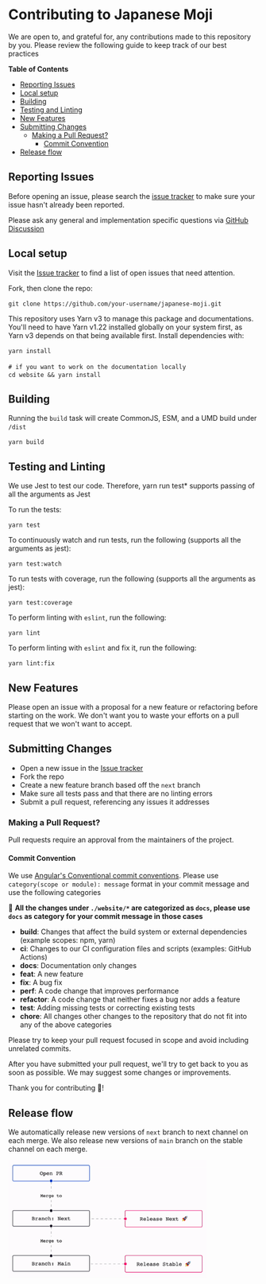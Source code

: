 # Contributing to Japanese Moji

We are open to, and grateful for, any contributions made to this repository by you. Please review
the following guide to keep track of our best practices

**Table of Contents**

- [Reporting Issues](#reporting-issues)
- [Local setup](#local-setup)
- [Building](#building)
- [Testing and Linting](#testing-and-linting)
- [New Features](#new-features)
- [Submitting Changes](#submitting-changes)
  - [Making a Pull Request?](#making-a-pull-request)
    - [Commit Convention](#commit-convention)
- [Release flow](#release-flow)

## Reporting Issues

Before opening an issue, please search the
[issue tracker](https://github.com/arjunvegda/japanese-moji/issues) to make sure your issue hasn't
already been reported.

Please ask any general and implementation specific questions via
[GitHub Discussion](https://github.com/arjunvegda/japanese-moji/discussions)

## Local setup

Visit the [Issue tracker](https://github.com/arjunvegda/japanese-moji/issues) to find a list of open
issues that need attention.

Fork, then clone the repo:

```
git clone https://github.com/your-username/japanese-moji.git
```

This repository uses Yarn v3 to manage this package and documentations. You'll need to have Yarn
v1.22 installed globally on your system first, as Yarn v3 depends on that being available first.
Install dependencies with:

```
yarn install

# if you want to work on the documentation locally
cd website && yarn install
```

## Building

Running the `build` task will create CommonJS, ESM, and a UMD build under `/dist`

```
yarn build
```

## Testing and Linting

We use Jest to test our code. Therefore, yarn run test\* supports passing of all the arguments as
Jest

To run the tests:

```
yarn test
```

To continuously watch and run tests, run the following (supports all the arguments as jest):

```
yarn test:watch
```

To run tests with coverage, run the following (supports all the arguments as jest):

```
yarn test:coverage
```

To perform linting with `eslint`, run the following:

```
yarn lint
```

To perform linting with `eslint` and fix it, run the following:

```
yarn lint:fix
```

## New Features

Please open an issue with a proposal for a new feature or refactoring before starting on the work.
We don't want you to waste your efforts on a pull request that we won't want to accept.

## Submitting Changes

- Open a new issue in the [Issue tracker](https://github.com/arjunvegda/japanese-moji/issues)
- Fork the repo
- Create a new feature branch based off the `next` branch
- Make sure all tests pass and that there are no linting errors
- Submit a pull request, referencing any issues it addresses

### Making a Pull Request?

Pull requests require an approval from the maintainers of the project.

#### Commit Convention

We use
[Angular's Conventional commit conventions](https://github.com/angular/angular/blob/master/CONTRIBUTING.md#type).
Please use `category(scope or module): message` format in your commit message and use the following
categories

🚨 **All the changes under `./website/*` are categorized as `docs`, please use `docs` as category
for your commit message in those cases**

- **build**: Changes that affect the build system or external dependencies (example scopes: npm,
  yarn)
- **ci**: Changes to our CI configuration files and scripts (examples: GitHub Actions)
- **docs**: Documentation only changes
- **feat**: A new feature
- **fix**: A bug fix
- **perf**: A code change that improves performance
- **refactor**: A code change that neither fixes a bug nor adds a feature
- **test**: Adding missing tests or correcting existing tests
- **chore**: All changes other changes to the repository that do not fit into any of the above
  categories

Please try to keep your pull request focused in scope and avoid including unrelated commits.

After you have submitted your pull request, we'll try to get back to you as soon as possible. We may
suggest some changes or improvements.

Thank you for contributing 🙌!

## Release flow

We automatically release new versions of `next` branch to next channel on each merge. We also
release new versions of `main` branch on the stable channel on each merge.

<img src="./docs/release-flow.gif" width="400" alt="Release diagram"/>

